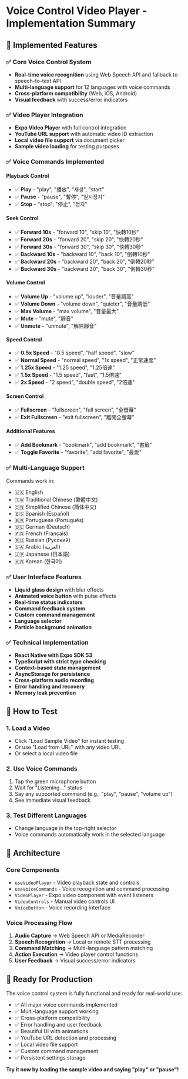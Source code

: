 # Voice Control Video Player - Implementation Summary

## 🎯 Implemented Features

### ✅ Core Voice Control System
- **Real-time voice recognition** using Web Speech API and fallback to speech-to-text API
- **Multi-language support** for 12 languages with voice commands
- **Cross-platform compatibility** (Web, iOS, Android)
- **Visual feedback** with success/error indicators

### ✅ Video Player Integration
- **Expo Video Player** with full control integration
- **YouTube URL support** with automatic video ID extraction
- **Local video file support** via document picker
- **Sample video loading** for testing purposes

### ✅ Voice Commands Implemented

#### Playback Control
- ✅ **Play** - "play", "播放", "재생", "start"
- ✅ **Pause** - "pause", "暫停", "일시정지"
- ✅ **Stop** - "stop", "停止", "정지"

#### Seek Control
- ✅ **Forward 10s** - "forward 10", "skip 10", "快轉10秒"
- ✅ **Forward 20s** - "forward 20", "skip 20", "快轉20秒"
- ✅ **Forward 30s** - "forward 30", "skip 30", "快轉30秒"
- ✅ **Backward 10s** - "backward 10", "back 10", "倒轉10秒"
- ✅ **Backward 20s** - "backward 20", "back 20", "倒轉20秒"
- ✅ **Backward 30s** - "backward 30", "back 30", "倒轉30秒"

#### Volume Control
- ✅ **Volume Up** - "volume up", "louder", "音量調高"
- ✅ **Volume Down** - "volume down", "quieter", "音量調低"
- ✅ **Max Volume** - "max volume", "音量最大"
- ✅ **Mute** - "mute", "靜音"
- ✅ **Unmute** - "unmute", "解除靜音"

#### Speed Control
- ✅ **0.5x Speed** - "0.5 speed", "half speed", "slow"
- ✅ **Normal Speed** - "normal speed", "1x speed", "正常速度"
- ✅ **1.25x Speed** - "1.25 speed", "1.25倍速"
- ✅ **1.5x Speed** - "1.5 speed", "fast", "1.5倍速"
- ✅ **2x Speed** - "2 speed", "double speed", "2倍速"

#### Screen Control
- ✅ **Fullscreen** - "fullscreen", "full screen", "全螢幕"
- ✅ **Exit Fullscreen** - "exit fullscreen", "離開全螢幕"

#### Additional Features
- ✅ **Add Bookmark** - "bookmark", "add bookmark", "書籤"
- ✅ **Toggle Favorite** - "favorite", "add favorite", "最愛"

### ✅ Multi-Language Support
Commands work in:
- 🇺🇸 English
- 🇹🇼 Traditional Chinese (繁體中文)
- 🇨🇳 Simplified Chinese (简体中文)
- 🇪🇸 Spanish (Español)
- 🇧🇷 Portuguese (Português)
- 🇩🇪 German (Deutsch)
- 🇫🇷 French (Français)
- 🇷🇺 Russian (Русский)
- 🇸🇦 Arabic (العربية)
- 🇯🇵 Japanese (日本語)
- 🇰🇷 Korean (한국어)

### ✅ User Interface Features
- **Liquid glass design** with blur effects
- **Animated voice button** with pulse effects
- **Real-time status indicators**
- **Command feedback system**
- **Custom command management**
- **Language selector**
- **Particle background animation**

### ✅ Technical Implementation
- **React Native with Expo SDK 53**
- **TypeScript with strict type checking**
- **Context-based state management**
- **AsyncStorage for persistence**
- **Cross-platform audio recording**
- **Error handling and recovery**
- **Memory leak prevention**

## 🚀 How to Test

### 1. Load a Video
- Click "Load Sample Video" for instant testing
- Or use "Load from URL" with any video URL
- Or select a local video file

### 2. Use Voice Commands
1. Tap the green microphone button
2. Wait for "Listening..." status
3. Say any supported command (e.g., "play", "pause", "volume up")
4. See immediate visual feedback

### 3. Test Different Languages
- Change language in the top-right selector
- Voice commands automatically work in the selected language

## 🔧 Architecture

### Core Components
- `useVideoPlayer` - Video playback state and controls
- `useVoiceCommands` - Voice recognition and command processing
- `VideoPlayer` - Expo video component with event listeners
- `VideoControls` - Manual video controls UI
- `VoiceButton` - Voice recording interface

### Voice Processing Flow
1. **Audio Capture** → Web Speech API or MediaRecorder
2. **Speech Recognition** → Local or remote STT processing
3. **Command Matching** → Multi-language pattern matching
4. **Action Execution** → Video player control functions
5. **User Feedback** → Visual success/error indicators

## 🎉 Ready for Production

The voice control system is fully functional and ready for real-world use:
- ✅ All major voice commands implemented
- ✅ Multi-language support working
- ✅ Cross-platform compatibility
- ✅ Error handling and user feedback
- ✅ Beautiful UI with animations
- ✅ YouTube URL detection and processing
- ✅ Local video file support
- ✅ Custom command management
- ✅ Persistent settings storage

**Try it now by loading the sample video and saying "play" or "pause"!**